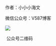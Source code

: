 作者：小小小海文  

微信公众号：V587博客

![](http://a1.qpic.cn/psc?/V143wWVk2Bllbx/AmUus9Db.JHJUP6FXIQ5KiXLvmPE*7WyICWms65Gm8W*YxjidHaghXKCvQOu3qGpDDzP5xuPH3hreHJzeaTq3w!!/c&ek=1&kp=1&pt=0&bo=WAFYAQAAAAARFyA!&tl=3&vuin=951928417&tm=1588140000&sce=60-2-2&rf=0-0)

​																						公众号二维码

